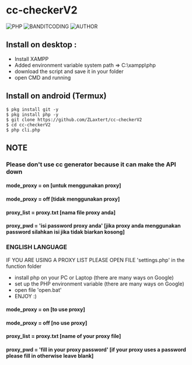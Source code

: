 # cc-checkerV2
![PHP](https://img.shields.io/badge/language-PHP-blue.svg)
![BANDITCODING](https://img.shields.io/badge/DevilPrince-green)
![AUTHOR](https://img.shields.io/badge/Author-Razz735-orange)

## Install on desktop : 
- Install XAMPP
- Added environment variable system path => C:\xampp\php
- download the script and save it in your folder
- open CMD and running

## Install on android (Termux)
    $ pkg install git -y
    $ pkg install php -y
    $ git clone https://github.com/ZLaxtert/cc-checkerV2
    $ cd cc-checkerV2
    $ php cli.php

## NOTE

### Please don't use cc generator because it can make the API down



#### mode_proxy = on [untuk menggunakan proxy]
#### mode_proxy = off [tidak menggunakan proxy]
#### proxy_list = proxy.txt [nama file proxy anda]
#### proxy_pwd  = 'isi password proxy anda' [jika proxy anda menggunakan password silahkan isi jika tidak biarkan kosong]

### ENGLISH LANGUAGE

IF YOU ARE USING A PROXY LIST PLEASE OPEN FILE 'settings.php' in the function folder

- install php on your PC or Laptop (there are many ways on Google)
- set up the PHP environment variable (there are many ways on Google)
- open file 'open.bat'
- ENJOY :)

#### mode_proxy = on [to use proxy]
#### mode_proxy = off [no use proxy]
#### proxy_list = proxy.txt [name of your proxy file]
#### proxy_pwd = 'fill in your proxy password' [if your proxy uses a password please fill in otherwise leave blank]
